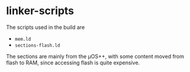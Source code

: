 # linker-scripts

The scripts used in the build are

- `mem.ld`
- `sections-flash.ld`

The sections are mainly from the µOS++, with some content moved from
flash to RAM, since accessing flash is quite expensive.
